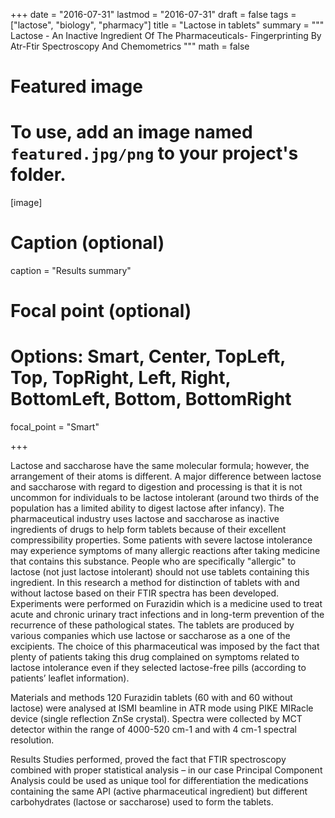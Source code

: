 
+++
date = "2016-07-31"
lastmod = "2016-07-31"
draft = false
tags = ["lactose", "biology", "pharmacy"]
title = "Lactose in tablets"
summary = """ Lactose - An Inactive Ingredient Of The Pharmaceuticals- Fingerprinting By Atr-Ftir Spectroscopy And Chemometrics
"""
math = false

# Featured image
# To use, add an image named `featured.jpg/png` to your project's folder. 
[image]
  # Caption (optional)
  caption = "Results summary"
  
  # Focal point (optional)
  # Options: Smart, Center, TopLeft, Top, TopRight, Left, Right, BottomLeft, Bottom, BottomRight
  focal_point = "Smart"

+++

Lactose and saccharose have the same molecular formula; however, the arrangement of their atoms is different. A major difference between lactose and saccharose with regard to digestion and processing is that it is not uncommon for individuals to be lactose intolerant (around two thirds of the population has a limited ability to digest lactose after infancy). The pharmaceutical industry uses lactose and saccharose as inactive ingredients of drugs to help form tablets because of their excellent compressibility properties. Some patients with severe lactose intolerance may experience symptoms of many allergic reactions after taking medicine that contains this substance. People who are specifically "allergic" to lactose (not just lactose intolerant) should not use tablets containing this ingredient. In this research a method for distinction of tablets with and without lactose based on their FTIR spectra has been developed. Experiments were performed on Furazidin which is a medicine used to treat acute and chronic urinary tract infections and in long-term prevention of the recurrence of these pathological states. The tablets are produced by various companies which use lactose or saccharose as a one of the excipients. The choice of this pharmaceutical was imposed by the fact that plenty of patients taking this drug complained on symptoms related to lactose intolerance even if they selected lactose-free pills (according to patients’ leaflet information).

Materials and methods
120 Furazidin tablets (60 with and 60 without lactose) were analysed at ISMI beamline in ATR mode using PIKE MIRacle device (single reflection ZnSe crystal). Spectra were collected by MCT detector within the range of 4000-520 cm-1 and with 4 cm-1 spectral resolution. 

Results
Studies performed, proved the fact that FTIR spectroscopy combined with proper statistical analysis – in our case Principal Component Analysis could be used as unique tool for differentiation the medications containing the same API (active pharmaceutical ingredient) but different carbohydrates (lactose or saccharose) used to form the tablets.